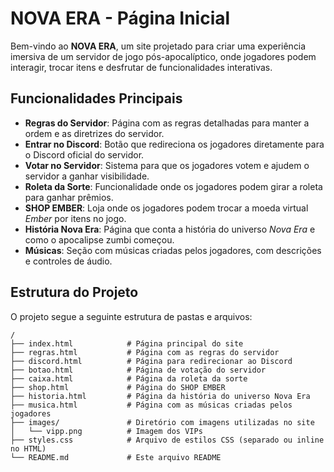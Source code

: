 # NOVA ERA - Página Inicial

Bem-vindo ao **NOVA ERA**, um site projetado para criar uma experiência imersiva de um servidor de jogo pós-apocalíptico, onde jogadores podem interagir, trocar itens e desfrutar de funcionalidades interativas.

## Funcionalidades Principais
- **Regras do Servidor**: Página com as regras detalhadas para manter a ordem e as diretrizes do servidor.
- **Entrar no Discord**: Botão que redireciona os jogadores diretamente para o Discord oficial do servidor.
- **Votar no Servidor**: Sistema para que os jogadores votem e ajudem o servidor a ganhar visibilidade.
- **Roleta da Sorte**: Funcionalidade onde os jogadores podem girar a roleta para ganhar prêmios.
- **SHOP EMBER**: Loja onde os jogadores podem trocar a moeda virtual *Ember* por itens no jogo.
- **História Nova Era**: Página que conta a história do universo *Nova Era* e como o apocalipse zumbi começou.
- **Músicas**: Seção com músicas criadas pelos jogadores, com descrições e controles de áudio.

## Estrutura do Projeto
O projeto segue a seguinte estrutura de pastas e arquivos:

```plaintext
/
├── index.html            # Página principal do site
├── regras.html           # Página com as regras do servidor
├── discord.html          # Página para redirecionar ao Discord
├── botao.html            # Página de votação do servidor
├── caixa.html            # Página da roleta da sorte
├── shop.html             # Página do SHOP EMBER
├── historia.html         # Página da história do universo Nova Era
├── musica.html           # Página com as músicas criadas pelos jogadores
├── images/               # Diretório com imagens utilizadas no site
│   └── vipp.png          # Imagem dos VIPs
├── styles.css            # Arquivo de estilos CSS (separado ou inline no HTML)
└── README.md             # Este arquivo README
